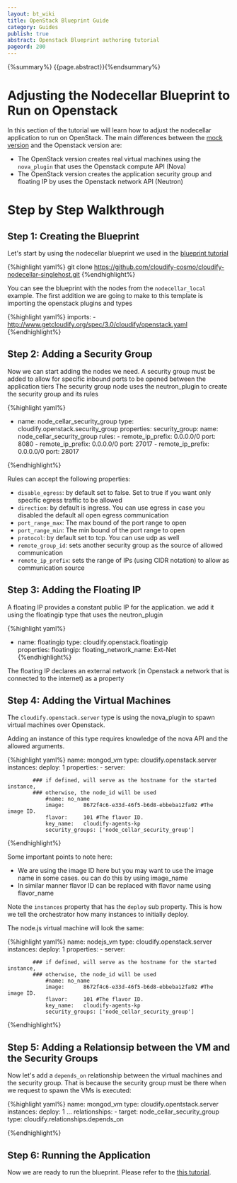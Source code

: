 ```yaml
---
layout: bt_wiki
title: OpenStack Blueprint Guide
category: Guides
publish: true
abstract: Openstack Blueprint authoring tutorial
pageord: 200
--- 
```

{%summary%} {{page.abstract}}{%endsummary%}

# Adjusting the Nodecellar Blueprint to Run on Openstack

In this section of the tutorial we will learn how to adjust the nodecellar application to run on OpenStack.
The main differences between the [mock version](blueprint-guide.html) and the Openstack version are:

* The OpenStack version creates real virtual machines using the `nova_plugin` that uses the Openstack compute API (Nova)
* The OpenStack version creates the application security group and floating IP by uses the Openstack network API (Neutron)

# Step by Step Walkthrough

## Step 1: Creating the Blueprint

Let's start by using the nodecellar blueprint we used in the [blueprint tutorial](blueprint-guide.html)

{%highlight yaml%}
git clone https://github.com/cloudify-cosmo/cloudify-nodecellar-singlehost.git
{%endhighlight%}

You can see the blueprint with the nodes from the `nodecellar_local` example.
The first addition we are going to make to this template is importing the openstack plugins and types

{%highlight yaml%}
imports:
    - http://www.getcloudify.org/spec/3.0/cloudify/openstack.yaml
{%endhighlight%}


## Step 2: Adding a Security Group

Now we can start adding the nodes we need.
A security group must be added to allow for specific inbound ports to be opened between the application tiers
The security group node uses the neutron_plugin to create the security group and its rules

{%highlight yaml%}

- name: node_cellar_security_group
      type: cloudify.openstack.security_group
      properties:
        security_group:
          name: node_cellar_security_group
        rules:
          - remote_ip_prefix: 0.0.0.0/0
            port: 8080
          - remote_ip_prefix: 0.0.0.0/0
            port: 27017
          - remote_ip_prefix: 0.0.0.0/0
            port: 28017

{%endhighlight%}

Rules can accept the following properties:
* `disable_egress`: by default set to false. Set to true if you want only specific egress traffic to be allowed
* `direction`: by default is ingress. You can use egress in case you disabled the default all open egress communication 
* `port_range_max`: The max bound of the port range to open
* `port_range_min`: The min bound of the port range to open
* `protocol`: by default set to tcp. You can use udp as well
* `remote_group_id`: sets another security group as the source of allowed communication
* `remote_ip_prefix`: sets the range of IPs (using CIDR notation) to allow as communication source


## Step 3: Adding the Floating IP

A floating IP provides a constant public IP for the application. we add it using the floatingip type that uses the neutron_plugin

{%highlight yaml%}
- name: floatingip
      type: cloudify.openstack.floatingip    
      properties:
        floatingip:
          floating_network_name: Ext-Net
{%endhighlight%}

The floating IP declares an external network (in Openstack a network that is connected to the internet) as a property

## Step 4: Adding the Virtual Machines

The `cloudify.openstack.server` type is using the nova_plugin to spawn virtual machines over Openstack.

Adding an instance of this type requires knowledge of the nova API and the allowed arguments.

{%highlight yaml%}
name: mongod_vm
      type: cloudify.openstack.server
      instances:
          deploy: 1
	    properties:
        -   server:

            ### if defined, will serve as the hostname for the started instance,
            ### otherwise, the node_id will be used
                #name: no_name            
                image:      8672f4c6-e33d-46f5-b6d8-ebbeba12fa02 #The image ID. 
                flavor:     101 #The flavor ID.
                key_name:   cloudify-agents-kp 
                security_groups: ['node_cellar_security_group']
{%endhighlight%}

Some important points to note here:

* We are using the image ID here but you may want to use the image name in some cases. ou can do this by using image_name
* In similar manner flavor ID can be replaced with flavor name using flavor_name

Note the `instances` property that has the `deploy` sub property. This is how we tell the orchestrator how many instances to initially deploy. 

The node.js virtual machine will look the same:

{%highlight yaml%}
name: nodejs_vm
      type: cloudify.openstack.server
      instances:
          deploy: 1
      properties:
        -   server:

            ### if defined, will serve as the hostname for the started instance,
            ### otherwise, the node_id will be used
                #name: no_name            
                image:      8672f4c6-e33d-46f5-b6d8-ebbeba12fa02 #The image ID. 
                flavor:     101 #The flavor ID.
                key_name:   cloudify-agents-kp 
                security_groups: ['node_cellar_security_group']
{%endhighlight%}


## Step 5: Adding a Relationsip between the VM and the Security Groups

Now let's add a `depends_on` relationship between the virtual machines and the security group. That is because the security group must be there when we request to spawn the VMs is executed:

{%highlight yaml%}
name: mongod_vm
      type: cloudify.opentstack.server
      instances:
          deploy: 1
      ...
      relationships:
        - target: node_cellar_security_group
          type: cloudify.relationships.depends_on

{%endhighlight%}


## Step 6: Running the Application

Now we are ready to run the blueprint. Please refer to the [this tutorial](quickstart-openstack.html). 


